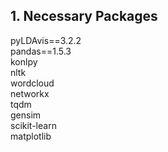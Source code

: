 ## 1. Necessary Packages  
pyLDAvis==3.2.2  
pandas==1.5.3  
konlpy  
nltk  
wordcloud  
networkx  
tqdm  
gensim  
scikit-learn  
matplotlib  

